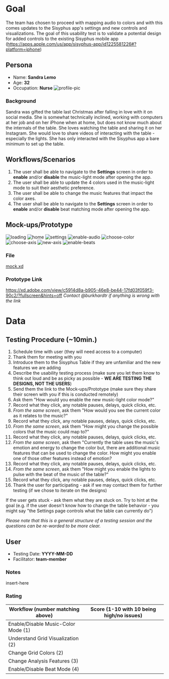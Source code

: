 # Goal
The team has chosen to proceed with mapping audio to colors and with this comes updates to the Sisyphus app's settings and new controls and visualizations. The goal of this usability test is to validate a potential design for added controls to the existing Sisyphus mobile app (https://apps.apple.com/us/app/sisyphus-app/id1225581226#?platform=iphone)

## Persona
* Name: **Sandra Lemo**
* Age: **32**
* Occupation: **Nurse**
![profile-pic](uploads/dcc402e6384e18b444ea39d4187ca8ba/eye-for-ebony-vYpbBtkDhNE-unsplash.jpg)

### Background
Sandra was gifted the table last Christmas after falling in love with it on social media. She is somewhat technically inclined, working with computers at her job and on her iPhone when at home, but does not know much about the internals of the table. She loves watching the table and sharing it on her Instagram. She would love to share videos of interacting with the table - especially the lights. She has only interacted with the Sisyphus app a bare minimum to set up the table.

## Workflows/Scenarios
1. The user shall be able to navigate to the **Settings** screen in order to **enable** and/or **disable** the music-light mode after opening the app.
2. The user shall be able to update the 4 colors used in the music-light mode to suit their aesthetic preference.
3. The user shall be able to change the music features that impact the color axes.
4. The user shall be able to navigate to the **Settings** screen in order to **enable** and/or **disable** beat matching mode after opening the app.

## Mock-ups/Prototype
![loading](uploads/2bd9687096c90e4a8b0567b87f5a2077/loading.png)
![home](uploads/f55e1344deab16054206f0ebfc8310c5/home.png)
![settings](uploads/c31fc698ac60e80b8dccde4bd1028bff/settings.png)
![enable-audio](uploads/8e4109506f29b988e95a83032ec88b65/enable-audio.png)
![choose-color](uploads/77579e3e4fc02a7f9b1080915b54253c/choose-color.png)
![choose-axis](uploads/f0f709ab6be769c91620e595ee47250b/choose-axis.png)
![new-axis](uploads/fe2270629915fe175b1f3ddad6395a49/new-axis.png)
![enable-beats](uploads/3ae6ed29db9100dacc69a2b813e1428a/enable-beats.png)

### File
[mock.xd](uploads/e1f2444ffb603d158561acd190d11f78/mock.xd)

### Prototype Link
https://xd.adobe.com/view/c5914d8a-b905-46e8-be44-17fd03f059f3-90c2/?fullscreen&hints=off
_Contact @burkhardtr if anything is wrong with the link_

# Data

## Testing Procedure (~10min.)
1. Schedule time with user (they will need access to a computer)
2. Thank them for meeting with you
3. Introduce them to the Sisyphus Table if they are unfamiliar and the new features we are adding
4. Describe the usability testing process (make sure you let them know to think out loud and be as picky as possible - **WE ARE TESTING THE DESIGNS, NOT THE USERS**)
5. Send them the link to the Mock-ups/Prototype (make sure they share their screen with you if this is conducted remotely)
6. Ask them "How would you enable the new music-light color mode?"
7. Record what they click, any notable pauses, delays, quick clicks, etc.
8. _From the same screen_, ask them "How would you see the current color as it relates to the music?"
9. Record what they click, any notable pauses, delays, quick clicks, etc.
10. _From the same screen_, ask them "How might you change the possible colors that the music could map to?"
11. Record what they click, any notable pauses, delays, quick clicks, etc.
12. _From the same screen_, ask them "Currently the table uses the music's emotion and energy to change the color but, there are additional music features that can be used to change the color. How might you enable one of those other features instead of emotion?
13. Record what they click, any notable pauses, delays, quick clicks, etc.
14. _From the same screen_, ask them "How might you enable the lights to pulse with the beat of the music of the table?"
15. Record what they click, any notable pauses, delays, quick clicks, etc.
16. Thank the user for participating - ask if we may contact them for further testing (if we chose to iterate on the designs) 

If the user gets stuck - ask them what they are stuck on. Try to hint at the goal (e.g. if the user doesn't know how to change the table behavior - you might say "the Settings page controls what the table can currently do")

_Please note that this is a general structure of a testing session and the questions can be re-worded to be more clear._

## User
* Testing Date: **YYYY-MM-DD**
* Facilitator: **team-member**

### Notes
insert-here

### Rating

| Workflow (number matching above) | Score (1-10 with 10 being high/no issues) |
| --- | --- |
| Enable/Disable Music-Color Mode (1) | |
| Understand Grid Visualization (2) | |
| Change Grid Colors (2) | |
| Change Analysis Features (3) | |
| Enable/Disable Beat Mode (4) | |

